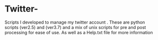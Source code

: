# Twitter-
Scripts I developed to manage my twitter account . These are python scripts (ver2.5) and (ver3.7) and a mix of unix scripts for pre and post processing for ease of use. As well as a Help.txt file for more information
